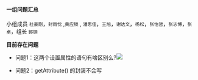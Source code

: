 #### 一组问题汇总 

小组成员 `杜豪刚`，`封雨忱` ,`黄应锁` , `潘思佳`，`王旭`，`谢达文`，`杨松`，`张怡哲`，`张志博`，`张卓`，组长 `郭钢`

**目前存在问题**

*  问题1：这两个设置属性的语句有啥区别么?![](https://upload-images.jianshu.io/upload_images/18300474-5a22c85611781f7e.png?imageMogr2/auto-orient/strip%7CimageView2/2/w/1240)

* 问题2：getAttribute() 的封装不会写